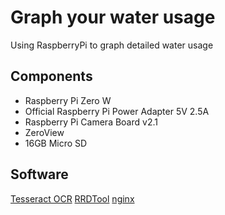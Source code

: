 # Graph your water usage

Using RaspberryPi to graph detailed water usage

## Components

* Raspberry Pi Zero W
* Official Raspberry Pi Power Adapter 5V 2.5A
* Raspberry Pi Camera Board v2.1
* ZeroView
* 16GB Micro SD

## Software

[Tesseract OCR](https://github.com/tesseract-ocr/tesseract/)
[RRDTool](https://oss.oetiker.ch/rrdtool/)
[nginx](https://nginx.org/en/)

